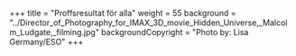 +++
title = "Proffsresultat för alla"
weight = 55
background = "../Director_of_Photography_for_IMAX_3D_movie_Hidden_Universe,_Malcolm_Ludgate,_filming.jpg"
backgroundCopyright = "Photo by: Lisa Germany/ESO"
+++